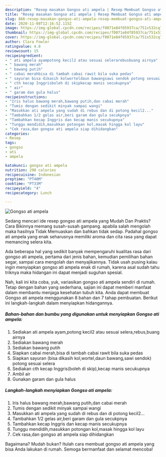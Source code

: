 ```yaml
---
description: "Resep masakan Gongso ati ampela | Resep Membuat Gongso ati ampela Yang Paling Enak"
title: "Resep masakan Gongso ati ampela | Resep Membuat Gongso ati ampela Yang Paling Enak"
slug: 866-resep-masakan-gongso-ati-ampela-resep-membuat-gongso-ati-ampela-yang-paling-enak
date: 2020-11-08T12:16:52.115Z
image: https://img-global.cpcdn.com/recipes/f0071e84f85937ca/751x532cq70/gongso-ati-ampela-foto-resep-utama.jpg
thumbnail: https://img-global.cpcdn.com/recipes/f0071e84f85937ca/751x532cq70/gongso-ati-ampela-foto-resep-utama.jpg
cover: https://img-global.cpcdn.com/recipes/f0071e84f85937ca/751x532cq70/gongso-ati-ampela-foto-resep-utama.jpg
author: Clara Fowler
ratingvalue: 4.8
reviewcount: 15
recipeingredient:
- " ati ampela ayampotong kecil2 atau sesuai selerarebusbuang airnya"
- " bawang merah"
- " bawang putih"
- " cabai merahbisa di tambah cabai rawit bila suka pedas"
- " sayuran bisa dikasih kolworteldaun bawangsawi sendok potong sesuai selera"
- " cth kecap Inggrisboleh di skipkecap manis secukupnya"
- " air"
- " garam dan gula halus"
recipeinstructions:
- "Iris halus bawang merah,bawang putih,dan cabai merah"
- "Tumis dengan sedikit minyak sampai wangi"
- "Masukkan ati ampela yang sudah di rebus dan di potong kecil2..."
- "Tambahkan 1/2 gelas air,beri garam dan gula secukpnya"
- "Tambahkan kecap Inggris dan kecap manis secukupnya"
- "Tunggu mendidih,masukkan potongan kol,masak hingga kol layu"
- "Cek rasa,dan gongso ati ampela siap dihidangkan"
categories:
- Resep
tags:
- gongso
- ati
- ampela

katakunci: gongso ati ampela 
nutrition: 298 calories
recipecuisine: Indonesian
preptime: "PT40M"
cooktime: "PT33M"
recipeyield: "4"
recipecategory: Lunch

---
```



![Gongso ati ampela](https://img-global.cpcdn.com/recipes/f0071e84f85937ca/751x532cq70/gongso-ati-ampela-foto-resep-utama.jpg)

Sedang mencari ide resep gongso ati ampela yang Mudah Dan Praktis? Cara Bikinnya memang susah-susah gampang. apabila salah mengolah maka hasilnya Tidak Memuaskan dan bahkan tidak sedap. Padahal gongso ati ampela yang enak seharusnya memiliki aroma dan cita rasa yang dapat memancing selera kita.

Ada beberapa hal yang sedikit banyak mempengaruhi kualitas rasa dari gongso ati ampela, pertama dari jenis bahan, kemudian pemilihan bahan segar, sampai cara mengolah dan menyajikannya. Tidak usah pusing kalau ingin menyiapkan gongso ati ampela enak di rumah, karena asal sudah tahu triknya maka hidangan ini dapat menjadi suguhan spesial.




Nah, kali ini kita coba, yuk, variasikan gongso ati ampela sendiri di rumah. Tetap dengan bahan yang sederhana, sajian ini dapat memberi manfaat dalam membantu menjaga kesehatan tubuh kita. Anda dapat membuat Gongso ati ampela menggunakan 8 bahan dan 7 tahap pembuatan. Berikut ini langkah-langkah dalam menyiapkan hidangannya.

<!--inarticleads1-->

##### Bahan-bahan dan bumbu yang digunakan untuk menyiapkan Gongso ati ampela:

1. Sediakan  ati ampela ayam,potong kecil2 atau sesuai selera,rebus,buang airnya
1. Sediakan  bawang merah
1. Sediakan  bawang putih
1. Siapkan  cabai merah,bisa di tambah cabai rawit bila suka pedas
1. Siapkan  sayuran (bisa dikasih kol,wortel,daun bawang,sawi sendok) potong sesuai selera
1. Sediakan  cth kecap Inggris(boleh di skip),kecap manis secukupnya
1. Ambil  air
1. Gunakan  garam dan gula halus




<!--inarticleads2-->

##### Langkah-langkah menyiapkan Gongso ati ampela:

1. Iris halus bawang merah,bawang putih,dan cabai merah
1. Tumis dengan sedikit minyak sampai wangi
1. Masukkan ati ampela yang sudah di rebus dan di potong kecil2...
1. Tambahkan 1/2 gelas air,beri garam dan gula secukpnya
1. Tambahkan kecap Inggris dan kecap manis secukupnya
1. Tunggu mendidih,masukkan potongan kol,masak hingga kol layu
1. Cek rasa,dan gongso ati ampela siap dihidangkan




Bagaimana? Mudah bukan? Itulah cara membuat gongso ati ampela yang bisa Anda lakukan di rumah. Semoga bermanfaat dan selamat mencoba!
